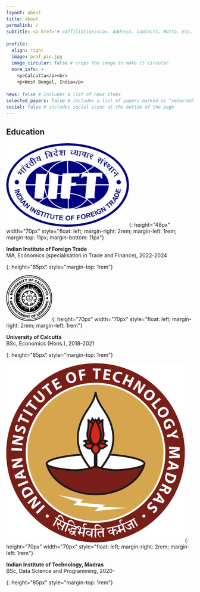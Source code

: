 ```yaml
---
layout: about
title: about
permalink: /
subtitle: <a href='#'>Affiliations</a>. Address. Contacts. Motto. Etc.

profile:
  align: right
  image: prof_pic.jpg
  image_circular: false # crops the image to make it circular
  more_info: >
    <p>Calcutta</p><br>
    <p>West Bengal, India</p>

news: false # includes a list of news items
selected_papers: false # includes a list of papers marked as "selected={true}"
social: false # includes social icons at the bottom of the page
---
```


## Education

![](/assets/img/iift.png){: height="48px" width="70px" style="float: left; margin-right: 2rem; margin-left: 1rem; margin-top: 11px; margin-bottom: 11px"}

<p><b>Indian Institute of Foreign Trade</b><br>
MA, Economics (specialisation in Trade and Finance), 2022-2024</p>{: height="85px" style="margin-top: 1rem"}

![](/assets/img/unical.png){: height="70px" width="70px" style="float: left; margin-right: 2rem; margin-left: 1rem"}

<p><b>University of Calcutta</b><br>
BSc, Economics (Hons.), 2018-2021</p>{: height="85px" style="margin-top: 1rem"}

![](/assets/img/iitm.png){: height="70px" width="70px" style="float: left; margin-right: 2rem; margin-left: 1rem"}

<p><b>Indian Institute of Technology, Madras</b><br>
BSc, Data Science and Programming, 2020-</p>{: height="85px" style="margin-top: 1rem"}
